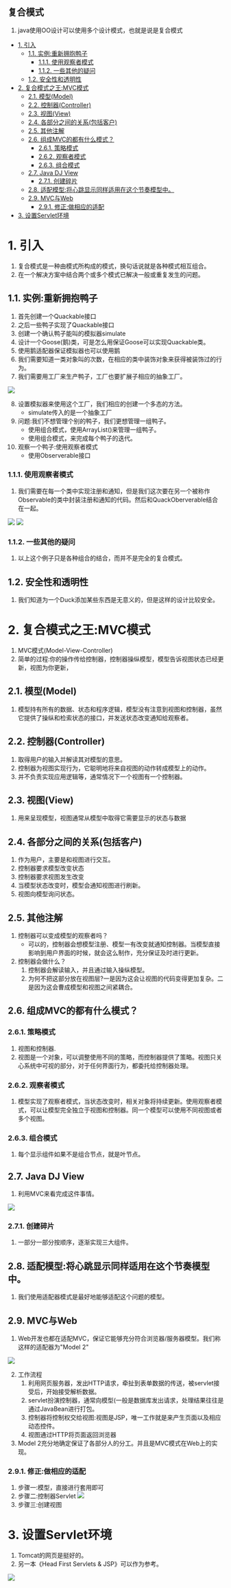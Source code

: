 复合模式
---
1. java使用OO设计可以使用多个设计模式，也就是说是复合模式

<!-- TOC -->

- [1. 引入](#1-引入)
  - [1.1. 实例:重新拥抱鸭子](#11-实例重新拥抱鸭子)
    - [1.1.1. 使用观察者模式](#111-使用观察者模式)
    - [1.1.2. 一些其他的疑问](#112-一些其他的疑问)
  - [1.2. 安全性和透明性](#12-安全性和透明性)
- [2. 复合模式之王:MVC模式](#2-复合模式之王mvc模式)
  - [2.1. 模型(Model)](#21-模型model)
  - [2.2. 控制器(Controller)](#22-控制器controller)
  - [2.3. 视图(View)](#23-视图view)
  - [2.4. 各部分之间的关系(包括客户)](#24-各部分之间的关系包括客户)
  - [2.5. 其他注解](#25-其他注解)
  - [2.6. 组成MVC的都有什么模式？](#26-组成mvc的都有什么模式)
    - [2.6.1. 策略模式](#261-策略模式)
    - [2.6.2. 观察者模式](#262-观察者模式)
    - [2.6.3. 组合模式](#263-组合模式)
  - [2.7. Java DJ View](#27-java-dj-view)
    - [2.7.1. 创建碎片](#271-创建碎片)
  - [2.8. 适配模型:将心跳显示同样适用在这个节奏模型中。](#28-适配模型将心跳显示同样适用在这个节奏模型中)
  - [2.9. MVC与Web](#29-mvc与web)
    - [2.9.1. 修正:做相应的适配](#291-修正做相应的适配)
- [3. 设置Servlet环境](#3-设置servlet环境)

<!-- /TOC -->

# 1. 引入
1. 复合模式是一种由模式所构成的模式，换句话说就是各种模式相互组合。
2. 在一个解决方案中结合两个或多个模式已解决一般或重复发生的问题。

## 1.1. 实例:重新拥抱鸭子
1. 首先创建一个Quackable接口
2. 之后一些鸭子实现了Quackable接口
3. 创建一个确认鸭子能叫的模拟器simulate
4. 设计一个Goose(鹅)类，可是怎么用保证Goose可以实现Quackable类。
5. 使用鹅适配器保证模拟器也可以使用鹅
6. 我们需要知道一类对象叫的次数，在相应的类中装饰对象来获得被装饰过的行为。
7. 我们需要用工厂来生产鸭子，工厂也要扩展子相应的抽象工厂。

![](img\fh/fh-1.png)

8. 设置模拟器来使用这个工厂，我们相应的创建一个多态的方法。
    + simulate传入的是一个抽象工厂
9. 问题:我们不想管理个别的鸭子，我们更想管理一组鸭子。
    + 使用组合模式，使用ArrayList()来管理一组鸭子。
    + 使用组合模式，来完成每个鸭子的迭代。
10. 观察一个鸭子:使用观察者模式
    + 使用Observerable接口

### 1.1.1. 使用观察者模式
1. 我们需要在每一个类中实现注册和通知，但是我们这次要在另一个被称作Observable的类中封装注册和通知的代码。然后和QuackOberverable结合在一起。

![](img\fh/fh-2.png)
![](img\fh/fh-3.png)

### 1.1.2. 一些其他的疑问
1. 以上这个例子只是各种组合的结合，而并不是完全的复合模式。

## 1.2. 安全性和透明性
1. 我们知道为一个Duck添加某些东西是无意义的，但是这样的设计比较安全。

# 2. 复合模式之王:MVC模式
1. MVC模式(Model-View-Controller)
2. 简单的过程:你的操作传给控制器，控制器操纵模型，模型告诉视图状态已经更新，视图为你更新，

## 2.1. 模型(Model)
1. 模型持有所有的数据、状态和程序逻辑，模型没有注意到视图和控制器，虽然它提供了操纵和检索状态的接口，并发送状态改变通知给观察者。

## 2.2. 控制器(Controller)
1. 取得用户的输入并解读其对模型的意思。
2. 控制器为视图实现行为，它聪明地将来自视图的动作转成模型上的动作。
3. 并不负责实现应用逻辑等，通常情况下一个视图有一个控制器。

## 2.3. 视图(View)
1. 用来呈现模型，视图通常从模型中取得它需要显示的状态与数据

## 2.4. 各部分之间的关系(包括客户)
1. 作为用户，主要是和视图进行交互。
2. 控制器要求模型改变状态
3. 控制器要求视图发生改变
4. 当模型状态改变时，模型会通知视图进行刷新。
5. 视图向模型询问状态。

## 2.5. 其他注解
1. 控制器可以变成模型的观察者吗？
    + 可以的，控制器会想模型注册、模型一有改变就通知控制器。当模型直接影响到用户界面的时候，就会这么制作，充分保证及时进行更新。
2. 控制器会做什么？
    1. 控制器会解读输入，并且通过输入操纵模型。
    2. 为何不把这部分放在视图层?一是因为这会让视图的代码变得更加复杂。二是因为这会曹成模型和视图之间紧耦合。

## 2.6. 组成MVC的都有什么模式？

### 2.6.1. 策略模式
1. 视图和控制器.
2. 视图是一个对象，可以调整使用不同的策略，而控制器提供了策略。视图只关心系统中可视的部分，对于任何界面行为，都委托给控制器处理。

### 2.6.2. 观察者模式
1. 模型实现了观察者模式，当状态改变时，相关对象将持续更新。使用观察者模式，可以让模型完全独立于视图和控制器。同一个模型可以使用不同视图或者多个视图。

### 2.6.3. 组合模式
1. 每个显示组件如果不是组合节点，就是叶节点。

## 2.7. Java DJ View
1. 利用MVC来看完成这件事情。

![](img\fh/fh-4.png)

### 2.7.1. 创建碎片
1. 一部分一部分按顺序，逐渐实现三大组件。

## 2.8. 适配模型:将心跳显示同样适用在这个节奏模型中。
1. 我们使用适配器模式是最好地能够适配这个问题的模型。

## 2.9. MVC与Web
1. Web开发也都在适配MVC，保证它能够充分符合浏览器/服务器模型。我们称这样的适配器为"Model 2"

![](img\fh/fh-5.png)

2. 工作流程
    1. 利用网页服务器，发出HTTP请求，牵扯到表单数据的传送，被servlet接受后，开始接受解析数据。
    2. servlet扮演控制器，通常向模型(一般是数据库发出请求，处理结果往往是通过JavaBean进行打包。
    3. 控制器将控制权交给视图:视图是JSP，唯一工作就是来产生页面以及相应动态控件。
    4. 视图通过HTTP将页面返回浏览器
3. Model 2充分地确定保证了各部分人的分工。并且是MVC模式在Web上的实现。

### 2.9.1. 修正:做相应的适配
1. 步骤一:模型，直接进行套用即可
2. 步骤二:控制器Servlet
![](img\fh/fh-6.png)
3. 步骤三:创建视图


# 3. 设置Servlet环境
1. Tomcat的网页是挺好的。
2. 另一本《Head First Servlets & JSP》可以作为参考。

![](img\fh/fh-7.png)